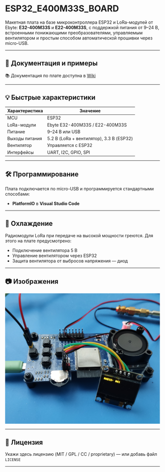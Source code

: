 # ESP32_E400M33S_BOARD

Макетная плата на базе микроконтроллера ESP32 и LoRa-модулей от Ebyte: **E32-400M33S** и **E22-400M33S**, с поддержкой питания от 9–24 В, встроенными понижающими преобразователями, управляемым вентилятором и простым способом автоматической прошивки через micro-USB.

---

## 🔗 Документация и примеры

📚 Документация по плате доступна в [Wiki](https://github.com/Ale-maker325/ESP32_E400M33S_BOARD/wiki)


---

## 💡 Быстрые характеристики

| Характеристика | Значение |
|----------------|----------|
| MCU            | ESP32|
| LoRa-модули    | Ebyte E32-400M33S / E22-400M33S |
| Питание        | 9–24 В или USB |
| Выходы питания | 5.2 В (LoRa + вентилятор), 3.3 В (ESP32) |
| Вентилятор     | Управляется с ESP32 |
| Интерфейсы     | UART, I2C, GPIO, SPI |

---

## 🛠 Программирование

Плата подключается по micro-USB и программируется стандартными способами:
- **PlatformIO** в **Visual Studio Code**

---

## 🧊 Охлаждение

Радиомодули LoRa при передаче на высокой мощности греются. Для этого на плате предусмотрено:
- Подключение вентилятора 5 В
- Управление вентилятором через ESP32
- Защита вентилятора от выбросов напряжения — диод

---

## 📷 Изображения

<img src="https://raw.githubusercontent.com/Ale-maker325/ESP32_E400M33S_BOARD/master/image/1752511780562.jpg" width="900"/>

---

## 📃 Лицензия

Укажи здесь лицензию (MIT / GPL / CC / proprietary) — или добавь файл `LICENSE`

---



